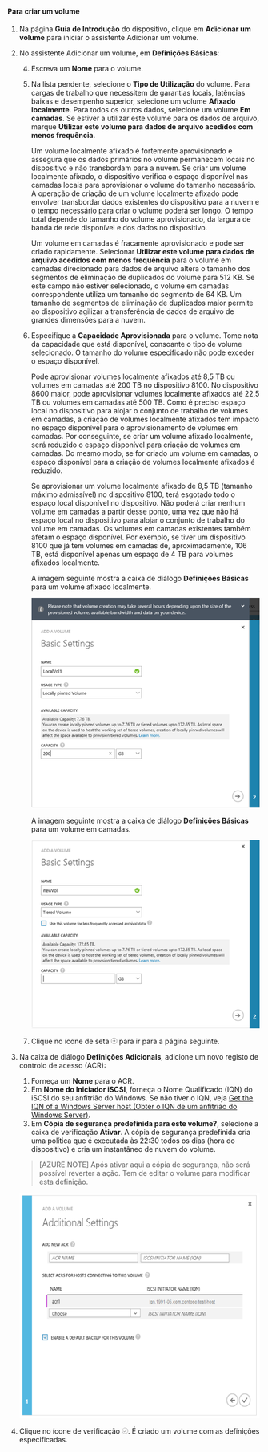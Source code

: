 <!--author=alkohli last changed: 08/16/2016-->

#### Para criar um volume

1. Na página **Guia de Introdução** do dispositivo, clique em **Adicionar um volume** para iniciar o assistente Adicionar um volume.

2. No assistente Adicionar um volume, em **Definições Básicas**:

    4. Escreva um **Nome** para o volume.
    5. Na lista pendente, selecione o **Tipo de Utilização** do volume. Para cargas de trabalho que necessitem de garantias locais, latências baixas e desempenho superior, selecione um volume **Afixado localmente**. Para todos os outros dados, selecione um volume **Em camadas**. Se estiver a utilizar este volume para os dados de arquivo, marque **Utilizar este volume para dados de arquivo acedidos com menos frequência**. 
    
        Um volume localmente afixado é fortemente aprovisionado e assegura que os dados primários no volume permanecem locais no dispositivo e não transbordam para a nuvem.  Se criar um volume localmente afixado, o dispositivo verifica o espaço disponível nas camadas locais para aprovisionar o volume do tamanho necessário. A operação de criação de um volume localmente afixado pode envolver transbordar dados existentes do dispositivo para a nuvem e o tempo necessário para criar o volume poderá ser longo. O tempo total depende do tamanho do volume aprovisionado, da largura de banda de rede disponível e dos dados no dispositivo. 

        Um volume em camadas é fracamente aprovisionado e pode ser criado rapidamente. Selecionar **Utilizar este volume para dados de arquivo acedidos com menos frequência** para o volume em camadas direcionado para dados de arquivo altera o tamanho dos segmentos de eliminação de duplicados do volume para 512 KB. Se este campo não estiver selecionado, o volume em camadas correspondente utiliza um tamanho do segmento de 64 KB. Um tamanho de segmentos de eliminação de duplicados maior permite ao dispositivo agilizar a transferência de dados de arquivo de grandes dimensões para a nuvem.

    3. Especifique a **Capacidade Aprovisionada** para o volume. Tome nota da capacidade que está disponível, consoante o tipo de volume selecionado. O tamanho do volume especificado não pode exceder o espaço disponível.

        Pode aprovisionar volumes localmente afixados até 8,5 TB ou volumes em camadas até 200 TB no dispositivo 8100. No dispositivo 8600 maior, pode aprovisionar volumes localmente afixados até 22,5 TB ou volumes em camadas até 500 TB. Como é preciso espaço local no dispositivo para alojar o conjunto de trabalho de volumes em camadas, a criação de volumes localmente afixados tem impacto no espaço disponível para o aprovisionamento de volumes em camadas. Por conseguinte, se criar um volume afixado localmente, será reduzido o espaço disponível para criação de volumes em camadas. Do mesmo modo, se for criado um volume em camadas, o espaço disponível para a criação de volumes localmente afixados é reduzido.

        Se aprovisionar um volume localmente afixado de 8,5 TB (tamanho máximo admissível) no dispositivo 8100, terá esgotado todo o espaço local disponível no dispositivo. Não poderá criar nenhum volume em camadas a partir desse ponto, uma vez que não há espaço local no dispositivo para alojar o conjunto de trabalho do volume em camadas. Os volumes em camadas existentes também afetam o espaço disponível. Por exemplo, se tiver um dispositivo 8100 que já tem volumes em camadas de, aproximadamente, 106 TB, está disponível apenas um espaço de 4 TB para volumes afixados localmente.

        A imagem seguinte mostra a caixa de diálogo **Definições Básicas** para um volume afixado localmente.

         ![Adicionar volume local](./media/storsimple-create-volume-u2/add-local-volume-include.png)

        A imagem seguinte mostra a caixa de diálogo **Definições Básicas** para um volume em camadas.

         ![Adicionar volume local](./media/storsimple-create-volume-u2/add-tiered-volume-include.png)

   4. Clique no ícone de seta ![ícone de seta](./media/storsimple-create-volume-u2/HCS_ArrowIcon-include.png) para ir para a página seguinte.


3. Na caixa de diálogo **Definições Adicionais**, adicione um novo registo de controlo de acesso (ACR):

    1. Forneça um **Nome** para o ACR.
    2. Em **Nome do Iniciador iSCSI**, forneça o Nome Qualificado (IQN) do iSCSI do seu anfitrião do Windows. Se não tiver o IQN, veja [Get the IQN of a Windows Server host (Obter o IQN de um anfitrião do Windows Server)](#get-the-iqn-of-a-windows-server-host).
    3. Em **Cópia de segurança predefinida para este volume?**, selecione a caixa de verificação **Ativar**. A cópia de segurança predefinida cria uma política que é executada às 22:30 todos os dias (hora do dispositivo) e cria um instantâneo de nuvem do volume.
     
     > [AZURE.NOTE] Após ativar aqui a cópia de segurança, não será possível reverter a ação. Tem de editar o volume para modificar esta definição.

     ![Adicionar volume](./media/storsimple-create-volume-u2/AddVolumeAdditionalSettings1.png)

4. Clique no ícone de verificação ![ícone de verificação](./media/storsimple-create-volume-u2/HCS_CheckIcon-include.png). É criado um volume com as definições especificadas.





<!--HONumber=sep16_HO2-->


